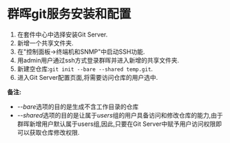 # 群晖git服务安装和配置
1. 在套件中心中选择安装Git Server.
2. 新增一个共享文件夹.
3. 在"控制面板->终端机和SNMP"中启动SSH功能.
4. 用admin用户通过ssh方式登录群晖并进入新增的共享文件夹.
5. 新建空仓库:`git init --bare --shared temp.git`.
6. 进入Git Server配置页面,将需要访问仓库的用户选中.

**备注:**
* *--bare*选项的目的是生成不含工作目录的仓库
* *--shared*选项的目的是让属于*users*组的用户具备访问和修改仓库的能力,由于群晖新增用户默认属于users组,因此,只要在Git Server中赋予用户访问权限即可以获取仓库修改权限. 


